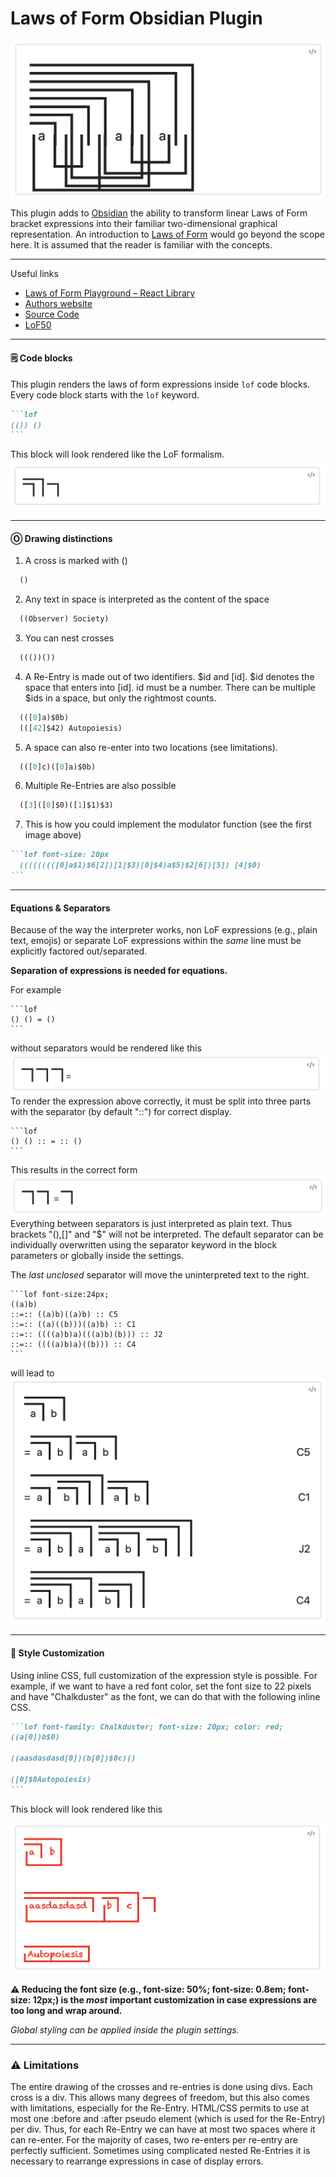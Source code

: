 # Laws of Form Obsidian Plugin
![[exampleModulator.png]](/docs/exampleModulator.png)

This plugin adds to [Obsidian](https://obsidian.md/) the ability to transform linear Laws of Form bracket expressions into their familiar two-dimensional graphical representation. 
An introduction to [Laws of Form](https://en.wikipedia.org/wiki/Laws_of_Form) would go beyond the scope here. It is assumed that the reader is familiar with the concepts. 

----
Useful links
- [Laws of Form Playground – React Library](https://lof-react.web.app/)
- [Authors website](https://kevingerman.de)
- [Source Code](https://github.com/Kevger/obsidian-laws-of-form)
- [LoF50](https://lof50.com/)
---

#### 🗒 Code blocks
This plugin renders the laws of form expressions inside `lof` code blocks.
Every code block starts with the `lof` keyword.

````markdown
```lof
(()) ()
```
````

This block will look rendered like the LoF formalism.
![[exampleSimple.png]](/docs/exampleSimple.png)

---

#### Ⓞ Drawing distinctions 
1) A cross is marked with ()
```jsx
  ()
```

2) Any text in space is interpreted as the content of the space
```jsx
  ((Observer) Society)
```

3) You can nest crosses
```jsx
  ((())())
```

4) A Re-Entry is made out of two identifiers. $id and [id]. $id denotes the space that enters into [id]. id must be a number. There can be multiple $ids in a space, but only the rightmost counts.
```jsx
  (([0]a)$0b)
  (([42]$42) Autopoiesis)
```

5) A space can also re-enter into two locations (see limitations).
```jsx
  (([0]c)([0]a)$0b)
```

6) Multiple Re-Entries are also possible
```jsx
  ([3]([0]$0)([1]$1)$3)
```

7) This is how you could implement the modulator function (see the first image above)
````md
```lof font-size: 20px
  (((((((([0]a$1)$6[2])[1]$3)[0]$4)a$5)$2[6])[5]) [4]$0)
```
````

---

#### Equations & Separators
Because of the way the interpreter works, non LoF expressions (e.g., plain text, emojis) or separate LoF expressions within the *same* line must be explicitly factored out/separated. 

**Separation of expressions is needed for equations.**

For example
````
```lof
() () = () 
```
````
without separators would be rendered like this
![[exampleFalse.png]](/docs/exampleFalse.png)
To render the expression above correctly, it must be split into three parts with the separator (by default "::") for correct display. 
````
```lof
() () :: = :: ()
```
````
This results in the correct form
![[exampleCorrect.png]](/docs/exampleCorrect.png)
Everything between separators is just interpreted as plain text. Thus brackets "(),\[\]" and "$" will not be interpreted.
The default separator can be individually overwritten using the separator keyword in the block parameters or globally inside the settings. 

The *last unclosed* separator will move the uninterpreted text to the right. 
````
```lof font-size:24px; 
((a)b)
::=:: ((a)b)((a)b) :: C5
::=:: ((a)((b)))((a)b) :: C1
::=:: ((((a)b)a)(((a)b)(b))) :: J2
::=:: ((((a)b)a)((b))) :: C4
```
````
will lead to
![[exampleEquations.png]](/docs/exampleEquations.png)

---

#### 🌈  Style Customization 
Using inline CSS, full customization of the expression style is possible.
For example, if we want to have a red font color, set the font size to 22 pixels and have "Chalkduster" as the font, we can do that with the following inline CSS.

````Markdown
```lof font-family: Chalkduster; font-size: 20px; color: red;
((a[0])b$0)

((aasdasdasd[0])(b[0])$0c)()

([0]$0Autopoiesis)
```
````

This block will look rendered like this

![[exampeStyling.png]](/docs/exampeStyling.png)

**⚠️ Reducing the font size (e.g., font-size: 50%; font-size: 0.8em; font-size: 12px;) is the *most* important customization in case expressions are too long and wrap around.**

*Global styling can be applied inside the plugin settings.*

---

### ⚠️ Limitations

The entire drawing of the crosses and re-entries is done using divs. Each cross is a div. This allows many degrees of freedom, but this also comes with limitations, especially for the Re-Entry. HTML/CSS permits to use at most one :before and :after pseudo element (which is used for the Re-Entry) per div. Thus, for each Re-Entry we can have at most two spaces where it can re-enter. For the majority of cases, two re-enters per re-entry are perfectly sufficient. Sometimes using complicated nested Re-Entries it is necessary to rearrange expressions in case of display errors.

